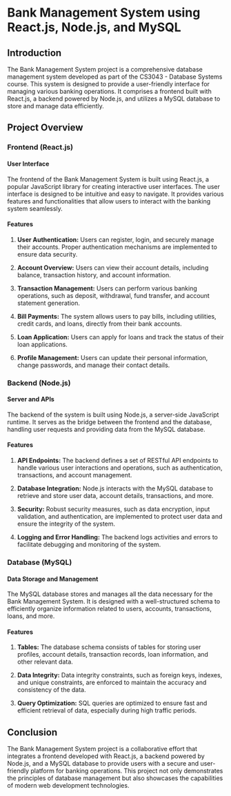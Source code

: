 # Bank Management System using React.js, Node.js, and MySQL

## Introduction

The Bank Management System project is a comprehensive database management system developed as part of the CS3043 - Database Systems course. This system is designed to provide a user-friendly interface for managing various banking operations. It comprises a frontend built with React.js, a backend powered by Node.js, and utilizes a MySQL database to store and manage data efficiently.

## Project Overview

### Frontend (React.js)

#### User Interface
The frontend of the Bank Management System is built using React.js, a popular JavaScript library for creating interactive user interfaces. The user interface is designed to be intuitive and easy to navigate. It provides various features and functionalities that allow users to interact with the banking system seamlessly.

#### Features
1. **User Authentication:** Users can register, login, and securely manage their accounts. Proper authentication mechanisms are implemented to ensure data security.

2. **Account Overview:** Users can view their account details, including balance, transaction history, and account information.

3. **Transaction Management:** Users can perform various banking operations, such as deposit, withdrawal, fund transfer, and account statement generation.

4. **Bill Payments:** The system allows users to pay bills, including utilities, credit cards, and loans, directly from their bank accounts.

5. **Loan Application:** Users can apply for loans and track the status of their loan applications.

6. **Profile Management:** Users can update their personal information, change passwords, and manage their contact details.

### Backend (Node.js)

#### Server and APIs
The backend of the system is built using Node.js, a server-side JavaScript runtime. It serves as the bridge between the frontend and the database, handling user requests and providing data from the MySQL database.

#### Features
1. **API Endpoints:** The backend defines a set of RESTful API endpoints to handle various user interactions and operations, such as authentication, transactions, and account management.

2. **Database Integration:** Node.js interacts with the MySQL database to retrieve and store user data, account details, transactions, and more.

3. **Security:** Robust security measures, such as data encryption, input validation, and authentication, are implemented to protect user data and ensure the integrity of the system.

4. **Logging and Error Handling:** The backend logs activities and errors to facilitate debugging and monitoring of the system.

### Database (MySQL)

#### Data Storage and Management
The MySQL database stores and manages all the data necessary for the Bank Management System. It is designed with a well-structured schema to efficiently organize information related to users, accounts, transactions, loans, and more.

#### Features
1. **Tables:** The database schema consists of tables for storing user profiles, account details, transaction records, loan information, and other relevant data.

2. **Data Integrity:** Data integrity constraints, such as foreign keys, indexes, and unique constraints, are enforced to maintain the accuracy and consistency of the data.

3. **Query Optimization:** SQL queries are optimized to ensure fast and efficient retrieval of data, especially during high traffic periods.

## Conclusion

The Bank Management System project is a collaborative effort that integrates a frontend developed with React.js, a backend powered by Node.js, and a MySQL database to provide users with a secure and user-friendly platform for banking operations. This project not only demonstrates the principles of database management but also showcases the capabilities of modern web development technologies.

